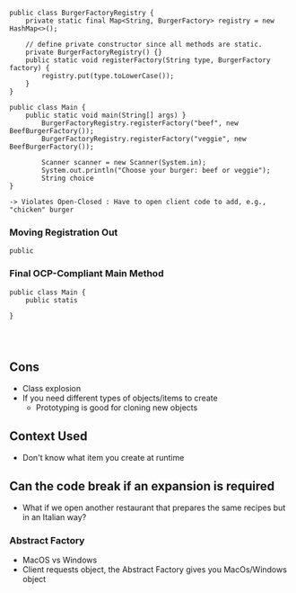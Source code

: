 ```
public class BurgerFactoryRegistry {
	private static final Map<String, BurgerFactory> registry = new HashMap<>();
	
	// define private constructor since all methods are static.
	private BurgerFactoryRegistry() {}
	public static void registerFactory(String type, BurgerFactory factory) {
		registry.put(type.toLowerCase());
	}
}

public class Main {
	public static void main(String[] args) }
		BurgerFactoryRegistry.registerFactory("beef", new BeefBurgerFactory());
		BurgerFactoryRegistry.registerFactory("veggie", new BeefBurgerFactory());
		
		Scanner scanner = new Scanner(System.in);
		System.out.println("Choose your burger: beef or veggie");
		String choice
}

-> Violates Open-Closed : Have to open client code to add, e.g., "chicken" burger
```

### Moving Registration Out
```
public
```

### Final OCP-Compliant Main Method
```
public class Main {
	public statis 

}




```

## Cons
- Class explosion
- If you need different types of objects/items to create
	- Prototyping is good for cloning new objects


## Context Used
- Don't know what item you create at runtime

## Can the code break if an expansion is required
- What if we open another restaurant that prepares the same recipes but in an Italian way?

### Abstract Factory
- MacOS vs Windows
- Client requests object, the Abstract Factory gives you MacOs/Windows object